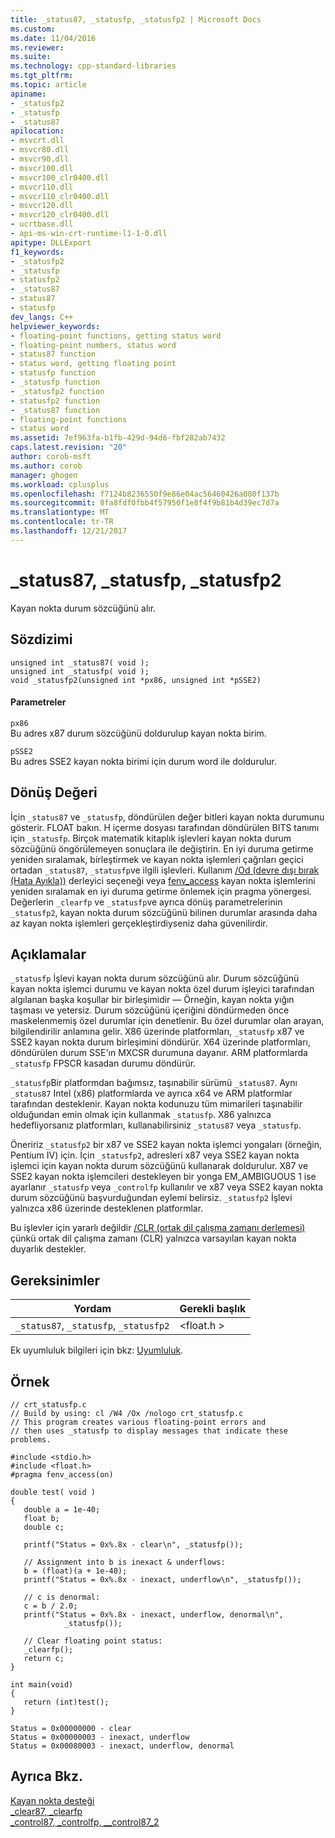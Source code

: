 ```yaml
---
title: _status87, _statusfp, _statusfp2 | Microsoft Docs
ms.custom: 
ms.date: 11/04/2016
ms.reviewer: 
ms.suite: 
ms.technology: cpp-standard-libraries
ms.tgt_pltfrm: 
ms.topic: article
apiname:
- _statusfp2
- _statusfp
- _status87
apilocation:
- msvcrt.dll
- msvcr80.dll
- msvcr90.dll
- msvcr100.dll
- msvcr100_clr0400.dll
- msvcr110.dll
- msvcr110_clr0400.dll
- msvcr120.dll
- msvcr120_clr0400.dll
- ucrtbase.dll
- api-ms-win-crt-runtime-l1-1-0.dll
apitype: DLLExport
f1_keywords:
- _statusfp2
- _statusfp
- statusfp2
- _status87
- status87
- statusfp
dev_langs: C++
helpviewer_keywords:
- floating-point functions, getting status word
- floating-point numbers, status word
- status87 function
- status word, getting floating point
- statusfp function
- _statusfp function
- _statusfp2 function
- statusfp2 function
- _status87 function
- floating-point functions
- status word
ms.assetid: 7ef963fa-b1fb-429d-94d6-fbf282ab7432
caps.latest.revision: "20"
author: corob-msft
ms.author: corob
manager: ghogen
ms.workload: cplusplus
ms.openlocfilehash: f7124b8236550f9e86e04ac56460426a080f137b
ms.sourcegitcommit: 8fa8fdf0fbb4f57950f1e8f4f9b81b4d39ec7d7a
ms.translationtype: MT
ms.contentlocale: tr-TR
ms.lasthandoff: 12/21/2017
---
```

# <a name="status87-statusfp-statusfp2"></a>_status87, _statusfp, _statusfp2
Kayan nokta durum sözcüğünü alır.  
  
## <a name="syntax"></a>Sözdizimi  
  
```  
unsigned int _status87( void );  
unsigned int _statusfp( void );  
void _statusfp2(unsigned int *px86, unsigned int *pSSE2)  
```  
  
#### <a name="parameters"></a>Parametreler  
 `px86`  
 Bu adres x87 durum sözcüğünü doldurulup kayan nokta birim.  
  
 `pSSE2`  
 Bu adres SSE2 kayan nokta birimi için durum word ile doldurulur.  
  
## <a name="return-value"></a>Dönüş Değeri  
 İçin `_status87` ve `_statusfp`, döndürülen değer bitleri kayan nokta durumunu gösterir. FLOAT bakın. H içerme dosyası tarafından döndürülen BITS tanımı için `_statusfp`. Birçok matematik kitaplık işlevleri kayan nokta durum sözcüğünü öngörülemeyen sonuçlara ile değiştirin. En iyi duruma getirme yeniden sıralamak, birleştirmek ve kayan nokta işlemleri çağrıları geçici ortadan `_status87`, `_statusfp`ve ilgili işlevleri. Kullanım [/Od (devre dışı bırak (Hata Ayıkla))](../../build/reference/od-disable-debug.md) derleyici seçeneği veya [fenv_access](../../preprocessor/fenv-access.md) kayan nokta işlemlerini yeniden sıralamak en iyi duruma getirme önlemek için pragma yönergesi. Değerlerin `_clearfp` ve `_statusfp`ve ayrıca dönüş parametrelerinin `_statusfp2`, kayan nokta durum sözcüğünü bilinen durumlar arasında daha az kayan nokta işlemleri gerçekleştirdiyseniz daha güvenilirdir.  
  
## <a name="remarks"></a>Açıklamalar  
 `_statusfp` İşlevi kayan nokta durum sözcüğünü alır. Durum sözcüğünü kayan nokta işlemci durumu ve kayan nokta özel durum işleyici tarafından algılanan başka koşullar bir birleşimidir — Örneğin, kayan nokta yığın taşması ve yetersiz. Durum sözcüğünü içeriğini döndürmeden önce maskelenmemiş özel durumlar için denetlenir. Bu özel durumlar olan arayan, bilgilendirilir anlamına gelir. X86 üzerinde platformları, `_statusfp` x87 ve SSE2 kayan nokta durum birleşimini döndürür. X64 üzerinde platformları, döndürülen durum SSE'ın MXCSR durumuna dayanır. ARM platformlarda `_statusfp` FPSCR kasadan durumu döndürür.  
  
 `_statusfp`Bir platformdan bağımsız, taşınabilir sürümü `_status87`. Aynı `_status87` Intel (x86) platformlarda ve ayrıca x64 ve ARM platformlar tarafından desteklenir. Kayan nokta kodunuzu tüm mimarileri taşınabilir olduğundan emin olmak için kullanmak `_statusfp`. X86 yalnızca hedefliyorsanız platformları, kullanabilirsiniz `_status87` veya `_statusfp`.  
  
 Öneririz `_statusfp2` bir x87 ve SSE2 kayan nokta işlemci yongaları (örneğin, Pentium IV) için. İçin `_statusfp2`, adresleri x87 veya SSE2 kayan nokta işlemci için kayan nokta durum sözcüğünü kullanarak doldurulur. X87 ve SSE2 kayan nokta işlemcileri destekleyen bir yonga EM_AMBIGUOUS 1 ise ayarlanır `_statusfp` veya `_controlfp` kullanılır ve x87 veya SSE2 kayan nokta durum sözcüğünü başvurduğundan eylemi belirsiz. `_statusfp2` İşlevi yalnızca x86 üzerinde desteklenen platformlar.  
  
 Bu işlevler için yararlı değildir [/CLR (ortak dil çalışma zamanı derlemesi)](../../build/reference/clr-common-language-runtime-compilation.md) çünkü ortak dil çalışma zamanı (CLR) yalnızca varsayılan kayan nokta duyarlık destekler.  
  
## <a name="requirements"></a>Gereksinimler  
  
|Yordam|Gerekli başlık|  
|-------------|---------------------|  
|`_status87`, `_statusfp`, `_statusfp2`|\<float.h >|  
  
 Ek uyumluluk bilgileri için bkz: [Uyumluluk](../../c-runtime-library/compatibility.md).  
  
## <a name="example"></a>Örnek  
  
```  
// crt_statusfp.c  
// Build by using: cl /W4 /Ox /nologo crt_statusfp.c  
// This program creates various floating-point errors and  
// then uses _statusfp to display messages that indicate these problems.  
  
#include <stdio.h>  
#include <float.h>  
#pragma fenv_access(on)  
  
double test( void )  
{  
   double a = 1e-40;  
   float b;  
   double c;  
  
   printf("Status = 0x%.8x - clear\n", _statusfp());  
  
   // Assignment into b is inexact & underflows:   
   b = (float)(a + 1e-40);  
   printf("Status = 0x%.8x - inexact, underflow\n", _statusfp());  
  
   // c is denormal:   
   c = b / 2.0;   
   printf("Status = 0x%.8x - inexact, underflow, denormal\n",   
            _statusfp());  
  
   // Clear floating point status:   
   _clearfp();  
   return c;  
}  
  
int main(void)  
{  
   return (int)test();  
}  
```  
  
```Output  
Status = 0x00000000 - clear  
Status = 0x00000003 - inexact, underflow  
Status = 0x00080003 - inexact, underflow, denormal  
```  
  
## <a name="see-also"></a>Ayrıca Bkz.  
 [Kayan nokta desteği](../../c-runtime-library/floating-point-support.md)   
 [_clear87, _clearfp](../../c-runtime-library/reference/clear87-clearfp.md)   
 [_control87, _controlfp, \__control87_2](../../c-runtime-library/reference/control87-controlfp-control87-2.md)